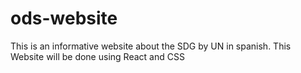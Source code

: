 # ods-website
This is an informative website about the SDG by UN in spanish. 
This Website will be done using React and CSS
